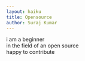 ```yaml
---
layout: haiku
title: Opensource
author: Suraj Kumar
---
```


i am a beginner<br>
in the field of an open source<br>
happy to contribute<br>